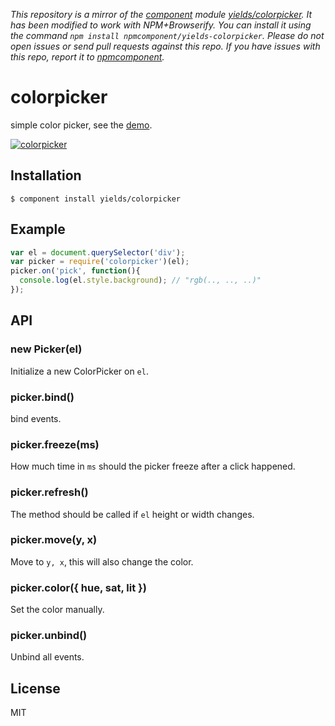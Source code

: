 *This repository is a mirror of the [component](http://component.io) module [yields/colorpicker](http://github.com/yields/colorpicker). It has been modified to work with NPM+Browserify. You can install it using the command `npm install npmcomponent/yields-colorpicker`. Please do not open issues or send pull requests against this repo. If you have issues with this repo, report it to [npmcomponent](https://github.com/airportyh/npmcomponent).*

# colorpicker

  simple color picker, see the [demo](http://yields.github.io/colorpicker/index.html).

  [![colorpicker](http://f.cl.ly/items/0F142B1S0g0Z44282q3s/Screen%20Shot%202013-04-30%20at%205.13.54%20PM.png)](http://yields.github.io/colorpicker/index.html)

## Installation

    $ component install yields/colorpicker

## Example

```js
var el = document.querySelector('div');
var picker = require('colorpicker')(el);
picker.on('pick', function(){
  console.log(el.style.background); // "rgb(.., .., ..)"
});
```

## API

### new Picker(el)

Initialize a new ColorPicker on `el`.

### picker.bind()

bind events.

### picker.freeze(ms)

How much time in `ms` should the picker freeze after a click happened.

### picker.refresh()

The method should be called if `el` height or width changes.

### picker.move(y, x)

Move to `y, x`, this will also change the color.

### picker.color({ hue, sat, lit })

Set the color manually.

### picker.unbind()

Unbind all events.

## License

  MIT
